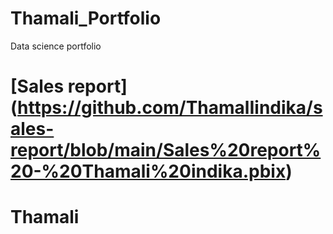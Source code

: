 # Thamali_Portfolio
Data science portfolio
# [Sales report] (https://github.com/ThamalIindika/sales-report/blob/main/Sales%20report%20-%20Thamali%20indika.pbix)

# Thamali
